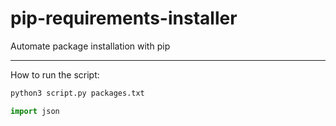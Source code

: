 # pip-requirements-installer
Automate package installation with pip

------------------------------------------------------------------------------------
How to run the script:
 ```bash
 python3 script.py packages.txt
 ```
 ```python
 import json
 ```
